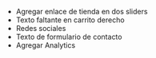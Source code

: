 - Agregar enlace de tienda en dos sliders
- Texto faltante en carrito derecho
- Redes sociales
- Texto de formulario de contacto
- Agregar Analytics